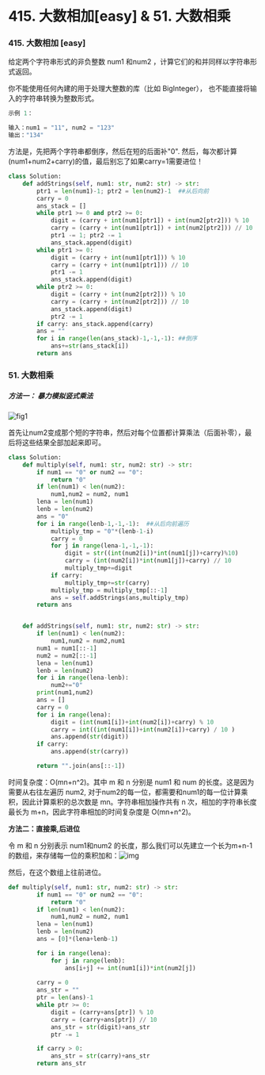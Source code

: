 # 415. 大数相加[easy] & 51. 大数相乘



### 415. 大数相加 [easy]

给定两个字符串形式的非负整数 num1 和num2 ，计算它们的和并同样以字符串形式返回。

你不能使用任何內建的用于处理大整数的库（比如 BigInteger）， 也不能直接将输入的字符串转换为整数形式。

```python
示例 1：

输入：num1 = "11", num2 = "123"
输出："134"
```



方法是，先把两个字符串都倒序，然后在短的后面补"0". 然后，每次都计算(num1+num2+carry)的值，最后别忘了如果carry=1需要进位！

```python
class Solution:
    def addStrings(self, num1: str, num2: str) -> str:
        ptr1 = len(num1)-1; ptr2 = len(num2)-1  ##从后向前
        carry = 0
        ans_stack = []
        while ptr1 >= 0 and ptr2 >= 0:
            digit = (carry + int(num1[ptr1]) + int(num2[ptr2])) % 10
            carry = (carry + int(num1[ptr1]) + int(num2[ptr2])) // 10
            ptr1 -= 1; ptr2 -= 1
            ans_stack.append(digit)
        while ptr1 >= 0:
            digit = (carry + int(num1[ptr1])) % 10
            carry = (carry + int(num1[ptr1])) // 10
            ptr1 -= 1
            ans_stack.append(digit)
        while ptr2 >= 0:
            digit = (carry + int(num2[ptr2])) % 10
            carry = (carry + int(num2[ptr2])) // 10
            ans_stack.append(digit)
            ptr2 -= 1
        if carry: ans_stack.append(carry)
        ans = ""
        for i in range(len(ans_stack)-1,-1,-1): ##倒序
            ans+=str(ans_stack[i])
        return ans
```



### 51. 大数相乘

##### 方法一： 暴力模拟竖式乘法

![fig1](https://assets.leetcode-cn.com/solution-static/43/sol1.png)

首先让num2变成那个短的字符串，然后对每个位置都计算乘法（后面补零），最后将这些结果全部加起来即可。

```python
class Solution:
    def multiply(self, num1: str, num2: str) -> str:
        if num1 == "0" or num2 == "0":
            return "0"
        if len(num1) < len(num2):
            num1,num2 = num2, num1
        lena = len(num1)
        lenb = len(num2)
        ans = "0"
        for i in range(lenb-1,-1,-1):  ##从后向前遍历
            multiply_tmp = "0"*(lenb-1-i)
            carry = 0
            for j in range(lena-1,-1,-1):
                digit = str((int(num2[i])*int(num1[j])+carry)%10)
                carry = (int(num2[i])*int(num1[j])+carry) // 10
                multiply_tmp+=digit
            if carry:
                multiply_tmp+=str(carry)
            multiply_tmp = multiply_tmp[::-1]
            ans = self.addStrings(ans,multiply_tmp)
        return ans


    def addStrings(self, num1: str, num2: str) -> str:
        if len(num1) < len(num2):
            num1,num2 = num2,num1
        num1 = num1[::-1]
        num2 = num2[::-1]
        lena = len(num1)
        lenb = len(num2)
        for i in range(lena-lenb):
            num2+="0"
        print(num1,num2)
        ans = []
        carry = 0
        for i in range(lena):
            digit = (int(num1[i])+int(num2[i])+carry) % 10
            carry = int((int(num1[i])+int(num2[i])+carry) / 10 )
            ans.append(str(digit))
        if carry:
            ans.append(str(carry))

        return "".join(ans[::-1])
```

时间复杂度：O(mn+n^2)。其中 m 和 n 分别是 num1 和 num 的长度。这是因为需要从右往左遍历 num2, 对于num2的每一位，都需要和num1的每一位计算乘积，因此计算乘积的总次数是 mn。字符串相加操作共有 n 次，相加的字符串长度最长为 m+n，因此字符串相加的时间复杂度是 O(mn+n^2)。



**方法二：直接乘,后进位**

令 m 和 n 分别表示 num1和num2 的长度，那么我们可以先建立一个长为m+n-1的数组，来存储每一位的乘积加和：![img](https://pic1.zhimg.com/80/v2-cb716f02782f5e9575fe7124e5188fcd_1440w.jpeg)

然后，在这个数组上往前进位。

```python
def multiply(self, num1: str, num2: str) -> str:
        if num1 == "0" or num2 == "0":
            return "0"
        if len(num1) < len(num2):
            num1,num2 = num2, num1
        lena = len(num1)
        lenb = len(num2)
        ans = [0]*(lena+lenb-1)

        for i in range(lena):
            for j in range(lenb):
                ans[i+j] += int(num1[i])*int(num2[j])
        
        carry = 0
        ans_str = ""
        ptr = len(ans)-1
        while ptr >= 0:
            digit = (carry+ans[ptr]) % 10
            carry = (carry+ans[ptr]) // 10
            ans_str = str(digit)+ans_str
            ptr -= 1

        if carry > 0:
            ans_str = str(carry)+ans_str
     	return ans_str
```

